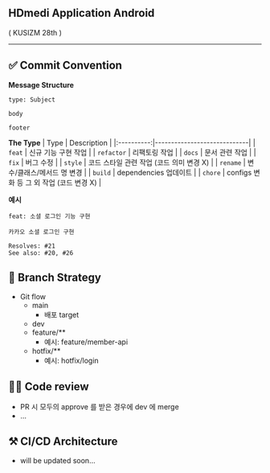 ## HDmedi Application Android
( KUSIZM 28th )

---

## ✅ Commit Convention
**Message Structure**
```
type: Subject

body

footer
```
**The Type**
|    Type    | Description                 |
|:----------:|-----------------------------|
|   `feat`   | 신규 기능 구현 작업                 |
| `refactor` | 리팩토링 작업                     |
|   `docs`   | 문서 관련 작업                   |
|   `fix`    | 버그 수정                       |
|  `style`   | 코드 스타일 관련 작업 (코드 의미 변경 X) |
|  `rename`  | 변수/클래스/메서드 명 변경             |
|  `build`   | dependencies 업데이트 |
|  `chore`   | configs 변화 등 그 외 작업 (코드 변경 X) |

**예시**
```
feat: 소셜 로그인 기능 구현

카카오 소셜 로그인 구현

Resolves: #21
See also: #20, #26
```

## 🧱 Branch Strategy
- Git flow
  - main
    - 배포 target
  - dev
  - feature/**
    - 예시: feature/member-api
  - hotfix/**
    - 예시: hotfix/login

## 👨‍💻 Code review
- PR 시 모두의 approve 를 받은 경우에 dev 에 merge
- ...

## ⚒️ CI/CD Architecture
- will be updated soon...

